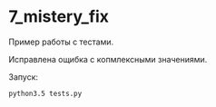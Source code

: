 # 7_mistery_fix

Пример работы с тестами.

Исправлена ощибка с копмлексными значениями.

Запуск:

`python3.5 tests.py`